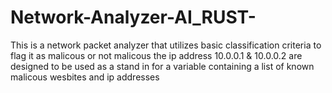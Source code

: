 # Network-Analyzer-AI_RUST-
This is a network packet analyzer that utilizes basic classification criteria to flag it as malicous or not malicous the ip address 10.0.0.1 & 10.0.0.2 are designed to be used as a stand in for a variable containing a list of known malicous wesbites and ip addresses
